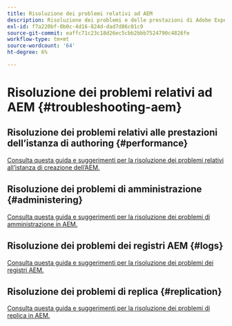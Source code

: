 ```yaml
---
title: Risoluzione dei problemi relativi ad AEM
description: Risoluzione dei problemi e delle prestazioni di Adobe Experience Manager 6.5.
exl-id: f7a220bf-0b0c-4d16-824d-dad7d86c01c9
source-git-commit: eaffc71c23c18d26ec5cbb2bbb7524790c4826fe
workflow-type: tm+mt
source-wordcount: '64'
ht-degree: 6%

---
```


# Risoluzione dei problemi relativi ad AEM {#troubleshooting-aem}

## Risoluzione dei problemi relativi alle prestazioni dell’istanza di authoring {#performance}

[Consulta questa guida e suggerimenti per la risoluzione dei problemi relativi all’istanza di creazione dell’AEM.](/help/sites-authoring/troubleshooting.md)

## Risoluzione dei problemi di amministrazione {#administering}

[Consulta questa guida e suggerimenti per la risoluzione dei problemi di amministrazione in AEM.](/help/sites-administering/troubleshoot.md)

## Risoluzione dei problemi dei registri AEM {#logs}

[Consulta questa guida e suggerimenti per la risoluzione dei problemi dei registri AEM.](/help/sites-administering/troubleshooting.md)

## Risoluzione dei problemi di replica {#replication}

[Consulta questa guida e suggerimenti per la risoluzione dei problemi di replica in AEM.](/help/sites-deploying/troubleshoot-rep.md)
